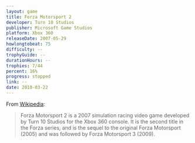 ```yaml
---
layout: game
title: Forza Motorsport 2
developer: Turn 10 Studios
publisher: Microsoft Game Studios
platform: Xbox 360
releaseDate: 2007-05-29
howlongtobeat: 75
difficulty: --
trophyGuide: --
durationHours: --
trophies: 7/44
percent: 16%
progress: stopped
link: --
date: 2010-03-22
---
```


From [Wikipedia](https://en.wikipedia.org/wiki/Forza_Motorsport_2):

> Forza Motorsport 2 is a 2007 simulation racing video game developed by Turn 10 Studios for the Xbox 360 console. It is the second title in the Forza series, and is the sequel to the original Forza Motorsport (2005) and was followed by Forza Motorsport 3 (2009).
